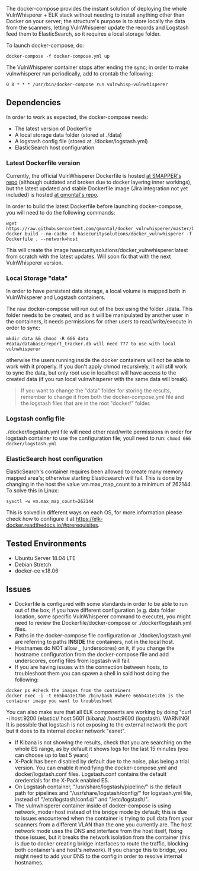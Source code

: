 The docker-compose provides the instant solution of deploying the whole VulnWhisperer + ELK stack without needing to install anything other than Docker on your server; the structure's purpose is to store locally the data from the scanners, letting VulnWhisperer update the records and Logstash feed them to ElasticSearch, so it requires a local storage folder.

To launch docker-compose, do:
```
docker-compose -f docker-compose.yml up
```

The VulnWhisperer container stops after ending the sync; in order to make vulnwhisperer run periodically, add to crontab the following:
```
0 8 * * * /usr/bin/docker-compose run vulnwhisp-vulnwhisperer
```

## Dependencies
In order to work as expected, the docker-compose needs:
- The latest version of Dockerfile
- A local storage data folder (stored at ./data)
- A logstash config file (stored at ./docker/logstash.yml)
- ElasticSearch host configuration

### Latest Dockerfile version
Currently, the official VulnWhisperer Dockerfile is hosted [at SMAPPER's repo](https://github.com/HASecuritySolutions/docker_vulnwhisperer) (although outdated and broken due to docker layering inner workings), but the latest updated and stable Dockerfile image (Jira integration not yet included) is hosted [at qmontal's repo](https://github.com/qmontal/docker_vulnwhisperer).

In order to build the latest Dockerfile before launching docker-compose, you will need to do the following commands:
```
wget https://raw.githubusercontent.com/qmontal/docker_vulnwhisperer/master/Dockerfile 
docker build --no-cache -t hasecuritysolutions/docker_vulnwhisperer -f Dockerfile . --network=host
```
This will create the image hasecuritysolutions/docker_vulnwhisperer:latest from scratch with the latest updates. Will soon fix that with the next VulnWhisperer version.

### Local Storage "data"
In order to have persistent data storage, a local volume is mapped both in VulnWhisperer and Logstash containers.

The raw docker-compose will run out of the box using the folder ./data. This folder needs to be created, and as it will be manipulated by another user in the containers, it needs permissions for other users to read/write/execute in order to sync:

```
mkdir data && chmod -R 666 data 
#data/database/report_tracker.db will need 777 to use with local vulnwhisperer
```
otherwise the users running inside the docker containers will not be able to work with it properly. If you don't apply chmod recursively, it will still work to sync the data, but only root use in localhost will have access to the created data (if you run local vulnwhisperer with the same data will break).
> If you want to change the "data" folder for storing the results, remember to change it from both the docker-compose.yml file and the logstash files that are in the root "docker/" folder.

### Logstash config file
./docker/logstash.yml file will need other read/write permissions in order for logstash container to use the configuration file; youll need to run:
```chmod 666 docker/logstash.yml```

### ElasticSearch host configuration
ElasticSearch's container requires been allowed to create many memory mapped area's; otherwise starting Elasticsearch will fail. This is done by changing in the host the value vm.max_map_count to a minimum of 262144.
To solve this in Linux:
```shell
sysctl -w vm.max_map_count=262144
```

This is solved in different ways on each OS, for more information please check how to configure it at https://elk-docker.readthedocs.io/#prerequisites.

## Tested Environments
* Ubuntu Server 18.04 LTE
* Debian Stretch
* docker-ce v.18.06

## Issues

* Dockerfile is configured with some standards in order to be able to run out of the box; if you have different configuration (e.g. data folder location, some specific VulnWhisperer command to execute), you might need to review the Dockerfile/docker-compose or ./docker/logstash.yml files.
* Paths in the docker-compose file configuration or ./docker/logstash.yml are referring to paths **INSIDE** the containers, not in the local host.
* Hostnames do NOT allow _ (underscores) on it, if you change the hostname configuration from the docker-compose file and add underscores, config files from logstash will fail.
* If you are having issues with the connection between hosts, to troubleshoot them you can spawn a shell in said host doing the following:
```
docker ps #check the images from the containers
docker exec -i -t 665b4a1e17b6 /bin/bash #where 665b4a1e17b6 is the container image you want to troubleshoot
```
You can also make sure that all ELK components are working by doing "curl -i host:9200 (elastic)/ host:5601 (kibana) /host:9600 (logstash). WARNING! It is possible that logstash is not exposing to the external network the port but it does to its internal docker network "esnet".
* If Kibana is not showing the results, check that you are searching on the whole ES range, as by default it shows logs for the last 15 minutes (you can choose up to last 5 years)
* X-Pack has been disabled by default due to the noise, plus being a trial version. You can enable it modifying the docker-compose.yml and docker/logstash.conf files. Logstash.conf contains the default credentials for the X-Pack enabled ES.
* On Logstash container, "/usr/share/logstash/pipeline/" is the default path for pipelines and "/usr/share/logstash/config/" for logstash.yml file, instead of "/etc/logstash/conf.d/" and "/etc/logstash/".
* The vulnwhisperer container inside of docker-compose is using network_mode=host instead of the bridge mode by default; this is due to issues encountered when the container is trying to pull data from your scanners from a different VLAN than the one you currently are. The host network mode uses the DNS and interface from the host itself, fixing those issues, but it breaks the network isolation from the container (this is due to docker creating bridge interfaces to route the traffic, blocking both container's and host's network). If you change this to bridge, you might need to add your DNS to the config in order to resolve internal hostnames.
